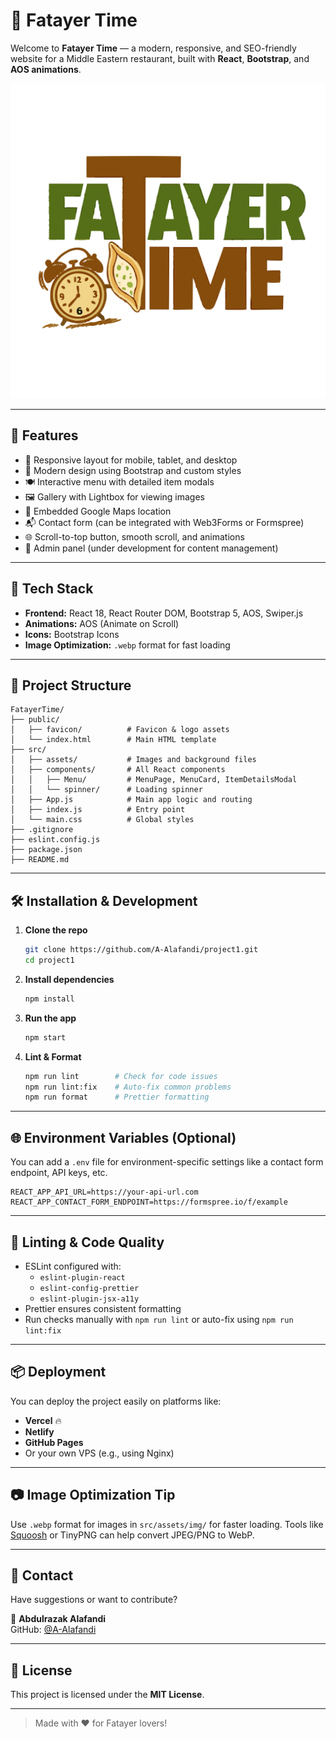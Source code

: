 # 🥙 Fatayer Time

Welcome to **Fatayer Time** — a modern, responsive, and SEO-friendly website for a Middle Eastern restaurant, built with **React**, **Bootstrap**, and **AOS animations**.

![Fatayer Time](public/favicon/logo.svg)

---

## 🚀 Features

- 📱 Responsive layout for mobile, tablet, and desktop
- 🎨 Modern design using Bootstrap and custom styles
- 🍽️ Interactive menu with detailed item modals
- 🖼️ Gallery with Lightbox for viewing images
- 📍 Embedded Google Maps location
- 📬 Contact form (can be integrated with Web3Forms or Formspree)
- 🌐 Scroll-to-top button, smooth scroll, and animations
- 🔧 Admin panel (under development for content management)

---

## 🧪 Tech Stack

- **Frontend:** React 18, React Router DOM, Bootstrap 5, AOS, Swiper.js
- **Animations:** AOS (Animate on Scroll)
- **Icons:** Bootstrap Icons
- **Image Optimization:** `.webp` format for fast loading

---

## 📂 Project Structure

```plaintext
FatayerTime/
├── public/
│   ├── favicon/          # Favicon & logo assets
│   └── index.html        # Main HTML template
├── src/
│   ├── assets/           # Images and background files
│   ├── components/       # All React components
│   │   ├── Menu/         # MenuPage, MenuCard, ItemDetailsModal
│   │   └── spinner/      # Loading spinner
│   ├── App.js            # Main app logic and routing
│   ├── index.js          # Entry point
│   └── main.css          # Global styles
├── .gitignore
├── eslint.config.js
├── package.json
├── README.md
```

---

## 🛠️ Installation & Development

1. **Clone the repo**
   ```bash
   git clone https://github.com/A-Alafandi/project1.git
   cd project1
   ```

2. **Install dependencies**
   ```bash
   npm install
   ```

3. **Run the app**
   ```bash
   npm start
   ```

4. **Lint & Format**
   ```bash
   npm run lint        # Check for code issues
   npm run lint:fix    # Auto-fix common problems
   npm run format      # Prettier formatting
   ```

---

## 🌐 Environment Variables (Optional)

You can add a `.env` file for environment-specific settings like a contact form endpoint, API keys, etc.

```env
REACT_APP_API_URL=https://your-api-url.com
REACT_APP_CONTACT_FORM_ENDPOINT=https://formspree.io/f/example
```

---

## 🧼 Linting & Code Quality

- ESLint configured with:
    - `eslint-plugin-react`
    - `eslint-config-prettier`
    - `eslint-plugin-jsx-a11y`
- Prettier ensures consistent formatting
- Run checks manually with `npm run lint` or auto-fix using `npm run lint:fix`

---

## 📦 Deployment

You can deploy the project easily on platforms like:

- **Vercel** 🔥
- **Netlify**
- **GitHub Pages**
- Or your own VPS (e.g., using Nginx)

---

## 📷 Image Optimization Tip

Use `.webp` format for images in `src/assets/img/` for faster loading. Tools like [Squoosh](https://squoosh.app/) or TinyPNG can help convert JPEG/PNG to WebP.

---

## 🙋 Contact

Have suggestions or want to contribute?

📧 **Abdulrazak Alafandi**  
GitHub: [@A-Alafandi](https://github.com/A-Alafandi)

---

## 📄 License

This project is licensed under the **MIT License**.

---

> Made with ❤️ for Fatayer lovers!
